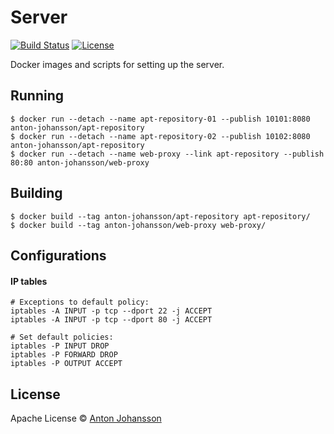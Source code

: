 # Server

[![Build Status](https://img.shields.io/travis/anton-johansson/server/master.svg)](https://travis-ci.org/anton-johansson/server)
[![License](https://img.shields.io/hexpm/l/plug.svg?maxAge=2592000)](https://raw.githubusercontent.com/anton-johansson/server/master/LICENSE)

Docker images and scripts for setting up the server.


## Running

```shell
$ docker run --detach --name apt-repository-01 --publish 10101:8080 anton-johansson/apt-repository
$ docker run --detach --name apt-repository-02 --publish 10102:8080 anton-johansson/apt-repository
$ docker run --detach --name web-proxy --link apt-repository --publish 80:80 anton-johansson/web-proxy
```

## Building

```shell
$ docker build --tag anton-johansson/apt-repository apt-repository/
$ docker build --tag anton-johansson/web-proxy web-proxy/
```

## Configurations

#### IP tables

```shell
# Exceptions to default policy:
iptables -A INPUT -p tcp --dport 22 -j ACCEPT
iptables -A INPUT -p tcp --dport 80 -j ACCEPT

# Set default policies:
iptables -P INPUT DROP
iptables -P FORWARD DROP
iptables -P OUTPUT ACCEPT
```


## License

Apache License © [Anton Johansson](https://github.com/anton-johansson)
